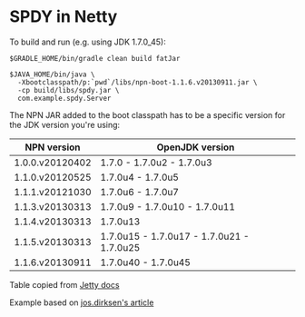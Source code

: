 # SPDY in Netty

To build and run (e.g. using JDK 1.7.0_45):

```
$GRADLE_HOME/bin/gradle clean build fatJar

$JAVA_HOME/bin/java \
  -Xbootclasspath/p:`pwd`/libs/npn-boot-1.1.6.v20130911.jar \
  -cp build/libs/spdy.jar \
  com.example.spdy.Server
```

The NPN JAR added to the boot classpath has to be a specific version for the
JDK version you're using:

 | NPN version     | OpenJDK version                           | 
 | -------------   | ---------------                           | 
 | 1.0.0.v20120402 | 1.7.0 - 1.7.0u2 - 1.7.0u3                 | 
 | 1.1.0.v20120525 | 1.7.0u4 - 1.7.0u5                         | 
 | 1.1.1.v20121030 | 1.7.0u6 - 1.7.0u7                         | 
 | 1.1.3.v20130313 | 1.7.0u9 - 1.7.0u10 - 1.7.0u11             | 
 | 1.1.4.v20130313 | 1.7.0u13                                  | 
 | 1.1.5.v20130313 | 1.7.0u15 - 1.7.0u17 - 1.7.0u21 - 1.7.0u25 | 
 | 1.1.6.v20130911 | 1.7.0u40 - 1.7.0u45                       | 

Table copied from [Jetty docs](http://www.eclipse.org/jetty/documentation/current/npn-chapter.html#npn-build)

Example based on [jos.dirksen's article](http://www.smartjava.org/content/using-spdy-and-http-transparently-using-netty)
